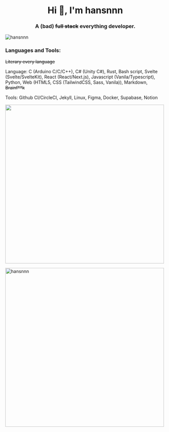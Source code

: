 <h1 align="center">Hi 👋, I'm hansnnn</h1>
<h3 align="center">A (bad) <s>full stack</s> everything developer.</h3>

<p align="left"> <img src="https://komarev.com/ghpvc/?username=bencinn&label=Profile%20views&color=0e75b6&style=flat-square" alt="hansnnn" /> </p>


<h3 align="left">Languages and Tools:</h3>
<s>Literary every language</s>
<p align="left">Language: C (Arduino C/C/C++), C# (Unity C#), Rust, Bash script, Svelte (Svelte/SvelteKit), React (React/Next.js), Javascript (Vanila/Typescript), Python, Web (HTML5, CSS (TailwindCSS, Sass, Vanila)), Markdown, <s>Brainf**k</s></p>
<p align="left">Tools: Github CI/CircleCI, Jekyll, Linux, Figma, Docker, Supabase, Notion</p>

<p>
<picture>
<source
  srcset="https://github-readme-stats.vercel.app/api?username=bencinn&theme=dark&show_icons=true&rank_icon=default&include_all_commits=true&count_private=true&hide=contribs"
  media="(prefers-color-scheme: dark)"
  width="500px"
/>
<source
  srcset="https://github-readme-stats.vercel.app/api?username=bencinn&show_icons=true&rank_icon=default&include_all_commits=true&count_private=true&hide=contribs"
  media="(prefers-color-scheme: light), (prefers-color-scheme: no-preference)"
  width="500px"
/>
<img src="https://github-readme-stats.vercel.app/api?username=bencinn&show_icons=true&rank_icon=default&include_all_commits=true&count_private=true&hide=contribs" width="500px" />
</picture>
</p>

<p>
  <picture>
<source
  srcset="https://github-readme-streak-stats.herokuapp.com/?user=bencinn&theme=highcontrast"
  media="(prefers-color-scheme: dark)"
  width="500px"
/>
<source
  srcset="https://github-readme-streak-stats.herokuapp.com/?user=bencinn&theme=default"
  media="(prefers-color-scheme: light), (prefers-color-scheme: no-preference)"
  width="500px"
/>
  <img align="center" src="https://github-readme-streak-stats.herokuapp.com/?user=bencinn" alt="hansnnn" width="500px" />
</picture>
  
</p>
